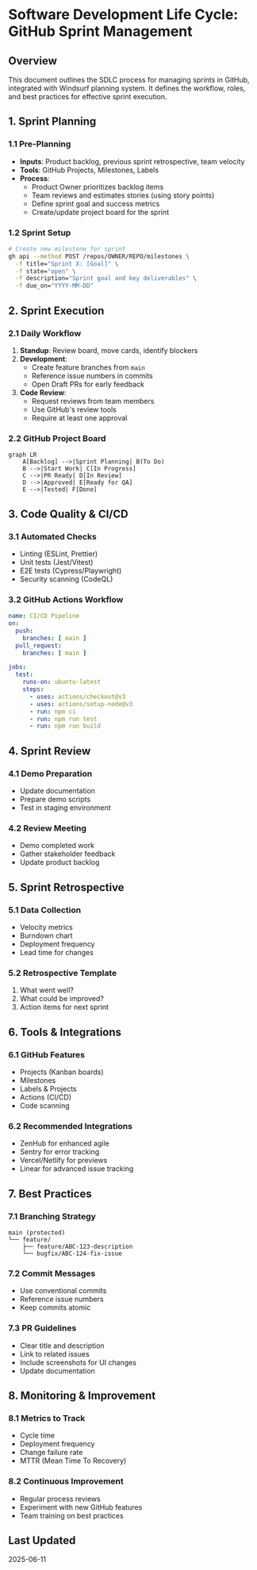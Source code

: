 # Software Development Life Cycle: GitHub Sprint Management

## Overview
This document outlines the SDLC process for managing sprints in GitHub, integrated with Windsurf planning system. It defines the workflow, roles, and best practices for effective sprint execution.

## 1. Sprint Planning

### 1.1 Pre-Planning

- **Inputs**: Product backlog, previous sprint retrospective, team velocity
- **Tools**: GitHub Projects, Milestones, Labels
- **Process**:
  - Product Owner prioritizes backlog items
  - Team reviews and estimates stories (using story points)
  - Define sprint goal and success metrics
  - Create/update project board for the sprint

### 1.2 Sprint Setup

```bash
# Create new milestone for sprint
gh api --method POST /repos/OWNER/REPO/milestones \
  -f title="Sprint X: [Goal]" \
  -f state="open" \
  -f description="Sprint goal and key deliverables" \
  -f due_on="YYYY-MM-DD"
```

## 2. Sprint Execution

### 2.1 Daily Workflow

1. **Standup**: Review board, move cards, identify blockers
2. **Development**:
   - Create feature branches from `main`
   - Reference issue numbers in commits
   - Open Draft PRs for early feedback
3. **Code Review**:
   - Request reviews from team members
   - Use GitHub's review tools
   - Require at least one approval

### 2.2 GitHub Project Board

```mermaid
graph LR
    A[Backlog] -->|Sprint Planning| B(To Do)
    B -->|Start Work| C[In Progress]
    C -->|PR Ready| D[In Review]
    D -->|Approved| E[Ready for QA]
    E -->|Tested| F[Done]
```

## 3. Code Quality & CI/CD

### 3.1 Automated Checks

- Linting (ESLint, Prettier)
- Unit tests (Jest/Vitest)
- E2E tests (Cypress/Playwright)
- Security scanning (CodeQL)

### 3.2 GitHub Actions Workflow

```yaml
name: CI/CD Pipeline
on:
  push:
    branches: [ main ]
  pull_request:
    branches: [ main ]

jobs:
  test:
    runs-on: ubuntu-latest
    steps:
      - uses: actions/checkout@v3
      - uses: actions/setup-node@v3
      - run: npm ci
      - run: npm run test
      - run: npm run build
```

## 4. Sprint Review

### 4.1 Demo Preparation

- Update documentation
- Prepare demo scripts
- Test in staging environment

### 4.2 Review Meeting

- Demo completed work
- Gather stakeholder feedback
- Update product backlog

## 5. Sprint Retrospective

### 5.1 Data Collection

- Velocity metrics
- Burndown chart
- Deployment frequency
- Lead time for changes

### 5.2 Retrospective Template

1. What went well?
2. What could be improved?
3. Action items for next sprint

## 6. Tools & Integrations

### 6.1 GitHub Features

- Projects (Kanban boards)
- Milestones
- Labels & Projects
- Actions (CI/CD)
- Code scanning

### 6.2 Recommended Integrations

- ZenHub for enhanced agile
- Sentry for error tracking
- Vercel/Netlify for previews
- Linear for advanced issue tracking

## 7. Best Practices

### 7.1 Branching Strategy

```text
main (protected)
└── feature/
    ├── feature/ABC-123-description
    └── bugfix/ABC-124-fix-issue
```

### 7.2 Commit Messages

- Use conventional commits
- Reference issue numbers
- Keep commits atomic

### 7.3 PR Guidelines

- Clear title and description
- Link to related issues
- Include screenshots for UI changes
- Update documentation

## 8. Monitoring & Improvement

### 8.1 Metrics to Track

- Cycle time
- Deployment frequency
- Change failure rate
- MTTR (Mean Time To Recovery)

### 8.2 Continuous Improvement

- Regular process reviews
- Experiment with new GitHub features
- Team training on best practices

## Last Updated

2025-06-11
